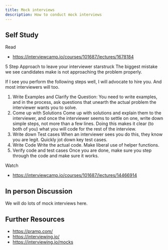 ```yaml
---
title: Mock interviews
description: How to conduct mock interviews
---
```





## Self Study 

Read

- https://interviewcamp.io/courses/101687/lectures/1678184 

 

5 Step Approach to leave your interviewer starstruck
The biggest mistake we see candidates make is not approaching the problem properly.

If I see you perform the following steps well, I will advocate to hire you. And most interviewers will too.

1. Write Examples and Clarify the Question: You need to write examples, and in the process, ask questions that unearth the actual problem the interviewer wants you to solve.
2. Come up with Solutions Come up with solutions and explain them to the interviewer, and once the interviewer seems to settle on one, write down simple steps, not more than a few lines. Doing this makes it clear (to both of you) what you will code for the rest of the interview.
3. Write down Test cases When an interviewer sees you do this, they know you are legit. Quickly jot down key test cases.
4. Write Code Write the actual code. Make liberal use of helper functions.
5. Verify code and test cases Once you are done, make sure you step through the code and make sure it works.


Watch 

- https://interviewcamp.io/courses/101687/lectures/14466914


## In person Discussion

We will do lots of mock interviews here. 

## Further Resources

- https://pramp.com/
- https://interviewing.io/
- https://interviewing.io/mocks
